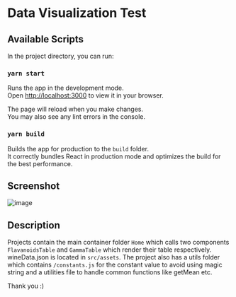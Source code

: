 # Data Visualization Test

## Available Scripts

In the project directory, you can run:

### `yarn start`

Runs the app in the development mode.\
Open [http://localhost:3000](http://localhost:3000) to view it in your browser.

The page will reload when you make changes.\
You may also see any lint errors in the console.

### `yarn build`

Builds the app for production to the `build` folder.\
It correctly bundles React in production mode and optimizes the build for the best performance.

## Screenshot
![image](https://github.com/Rajat8382/manufac-assignment/assets/29524130/f6a5424b-c03e-4ce5-a46c-8e1416fcc3c1)

## Description 
Projects contain the main container folder `Home` which calls two components `FlavanoidsTable` and `GammaTable` which render their table respectively.
wineData.json is located in `src/assets`. The project also has a utils folder which contains `/constants.js` for the constant value to avoid using magic string
and a utilities file to handle common functions like getMean etc.

Thank you :)

